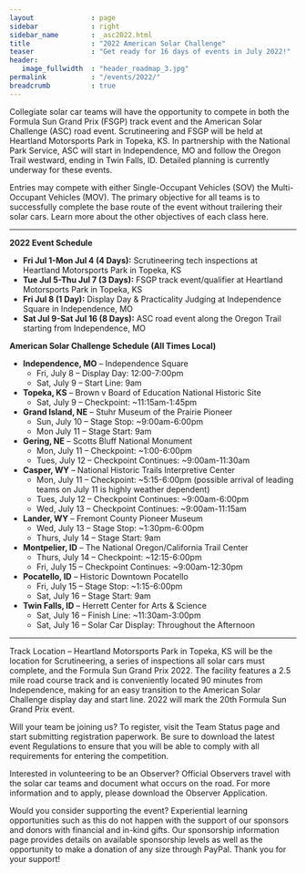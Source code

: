 ```yaml
---
layout              : page
sidebar				: right
sidebar_name		: _asc2022.html
title               : "2022 American Solar Challenge"
teaser              : "Get ready for 16 days of events in July 2022!"
header:
   image_fullwidth  : "header_roadmap_3.jpg"
permalink           : "/events/2022/"
breadcrumb			: true
---
```

 Collegiate solar car teams will have the opportunity to compete in both the Formula Sun Grand Prix (FSGP) track event and the American Solar Challenge (ASC) road event. Scrutineering and FSGP will be held at Heartland Motorsports Park in Topeka, KS. In partnership with the National Park Service, ASC will start in Independence, MO and follow the Oregon Trail westward, ending in Twin Falls, ID. Detailed planning is currently underway for these events.
 
 Entries may compete with either Single-Occupant Vehicles (SOV) the Multi-Occupant Vehicles (MOV). The primary objective for all teams is to successfully complete the base route of the event without trailering their solar cars. Learn more about the other objectives of each class here.
 
 -----

**2022 Event Schedule**

- **Fri Jul 1-Mon Jul 4 (4 Days):** Scrutineering tech inspections at Heartland Motorsports Park in Topeka, KS
- **Tue Jul 5-Thu Jul 7 (3 Days):** FSGP track event/qualifier at Heartland Motorsports Park in Topeka, KS
- **Fri Jul 8 (1 Day):** Display Day & Practicality Judging at Independence Square in Independence, MO
- **Sat Jul 9-Sat Jul 16 (8 Days):** ASC road event along the Oregon Trail starting from Independence, MO 
	
**American Solar Challenge Schedule (All Times Local)**

- **Independence, MO** – Independence Square
	- Fri, July 8 – Display Day: 12:00-7:00pm
	- Sat, July 9 – Start Line: 9am
- **Topeka, KS** – Brown v Board of Education National Historic Site
	- Sat, July 9 – Checkpoint: ~11:15am-1:45pm
- **Grand Island, NE** – Stuhr Museum of the Prairie Pioneer
	- Sun, July 10 – Stage Stop: ~9:00am-6:00pm
	- Mon July 11 – Stage Start: 9am
- **Gering, NE** – Scotts Bluff National Monument
	- Mon, July 11 – Checkpoint: ~1:00-6:00pm
	- Tues, July 12 – Checkpoint Continues: ~9:00am-11:30am
- **Casper, WY** – National Historic Trails Interpretive Center
	- Mon, July 11 – Checkpoint: ~5:15-6:00pm (possible arrival of leading teams on July 11 is highly weather dependent)
	- Tues, July 12 – Checkpoint Continues: ~9:00am-6:00pm
	- Wed, July 13 – Checkpoint Continues: ~9:00am-11:15am
- **Lander, WY** – Fremont County Pioneer Museum
	- Wed, July 13 – Stage Stop: ~1:30pm-6:00pm
	- Thurs, July 14 – Stage Start: 9am
- **Montpelier, ID** – The National Oregon/California Trail Center
	- Thurs, July 14 – Checkpoint: ~12:15-6:00pm
	- Fri, July 15 – Checkpoint Continues: ~9:00am-12:30pm
- **Pocatello, ID** – Historic Downtown Pocatello
	- Fri, July 15 – Stage Stop: ~1:15-6:00pm
	- Sat, July 16 – Stage Start: 9am
- **Twin Falls, ID** – Herrett Center for Arts & Science
	- Sat, July 16 – Finish Line: ~11:30am-3:00pm
	- Sat, July 16 – Solar Car Display: Throughout the Afternoon
		
-----

Track Location – Heartland Motorsports Park in Topeka, KS will be the location for Scrutineering, a series of inspections all solar cars must complete, and the Formula Sun Grand Prix 2022. The facility features a 2.5 mile road course track and is conveniently located 90 minutes from Independence, making for an easy transition to the American Solar Challenge display day and start line. 2022 will mark the 20th Formula Sun Grand Prix event.

Will your team be joining us? To register, visit the Team Status page and start submitting registration paperwork. Be sure to download the latest event Regulations to ensure that you will be able to comply with all requirements for entering the competition.

Interested in volunteering to be an Observer? Official Observers travel with the solar car teams and document what occurs on the road. For more information and to apply, please download the Observer Application.

Would you consider supporting the event? Experiential learning opportunities such as this do not happen with the support of our sponsors and donors with financial and in-kind gifts. Our sponsorship information page provides details on available sponsorship levels as well as the opportunity to make a donation of any size through PayPal. Thank you for your support!